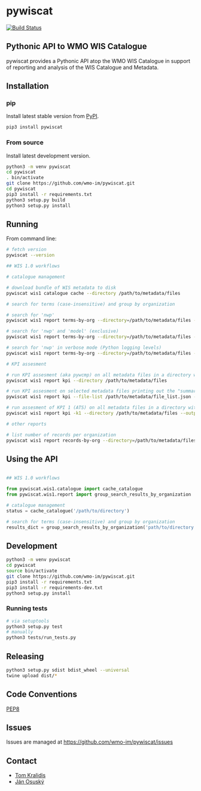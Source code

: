 # pywiscat

[![Build Status](https://github.com/wmo-im/pywiscat/workflows/build%20%E2%9A%99%EF%B8%8F/badge.svg)](https://github.com/wmo-im/pywiscat/actions)

## Pythonic API to WMO WIS Catalogue

pywiscat provides a Pythonic API atop the WMO WIS Catalogue in support
of reporting and analysis of the WIS Catalogue and Metadata.

## Installation

### pip

Install latest stable version from [PyPI](https://pypi.org/project/pywiscat).

```bash
pip3 install pywiscat
```

### From source

Install latest development version.

```bash
python3 -m venv pywiscat
cd pywiscat
. bin/activate
git clone https://github.com/wmo-im/pywiscat.git
cd pywiscat
pip3 install -r requirements.txt
python3 setup.py build
python3 setup.py install
```

## Running

From command line:
```bash
# fetch version
pywiscat --version

## WIS 1.0 workflows

# catalogue management

# download bundle of WIS metadata to disk
pywiscat wis1 catalogue cache --directory /path/to/metadata/files

# search for terms (case-insensitive) and group by organization

# search for 'nwp'
pywiscat wis1 report terms-by-org --directory=/path/to/metadata/files --term nwp

# search for 'nwp' and 'model' (exclusive)
pywiscat wis1 report terms-by-org --directory=/path/to/metadata/files --term nwp --term model

# search for 'nwp' in verbose mode (Python logging levels)
pywiscat wis1 report terms-by-org --directory=/path/to/metadata/files --term nwp --verbosity DEBUG

# KPI assesment

# run KPI assesment (aka pywcmp) on all metadata files in a directory with default ("brief") output
pywiscat wis1 report kpi --directory /path/to/metadata/files

# run KPI assesment on selected metadata files printing out the "summary" section for each file
pywiscat wis1 report kpi --file-list /path/to/metadata/file_list.json --output-format summary

# run assesment of KPI 1 (ATS) on all metadata files in a directory with "full" output
pywiscat wis1 report kpi -k1 --directory /path/to/metadata/files --output-format full

# other reports

# list number of records per organization
pywiscat wis1 report records-by-org --directory=/path/to/metadata/files
```

## Using the API
```python

## WIS 1.0 workflows

from pywiscat.wis1.catalogue import cache_catalogue
from pywiscat.wis1.report import group_search_results_by_organization

# catalogue management
status = cache_catalogue('/path/to/directory')

# search for terms (case-insensitive) and group by organization
results_dict = group_search_results_by_organization('path/to/directory', terms=['nwp', 'model'])
```


## Development

```bash
python3 -m venv pywiscat
cd pywiscat
source bin/activate
git clone https://github.com/wmo-im/pywiscat.git
pip3 install -r requirements.txt
pip3 install -r requirements-dev.txt
python3 setup.py install
```

### Running tests

```bash
# via setuptools
python3 setup.py test
# manually
python3 tests/run_tests.py
```

## Releasing

```bash
python3 setup.py sdist bdist_wheel --universal
twine upload dist/*
```

## Code Conventions

[PEP8](https://www.python.org/dev/peps/pep-0008)

## Issues

Issues are managed at https://github.com/wmo-im/pywiscat/issues

## Contact

* [Tom Kralidis](https://github.com/tomkralidis)
* [Ján Osuský](https://github.com/josusky)
